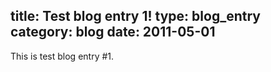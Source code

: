 title: Test blog entry 1!
type: blog_entry
category: blog
date: 2011-05-01
---
This is test blog entry #1.

